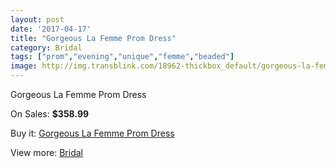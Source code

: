 ```yaml
---
layout: post
date: '2017-04-17'
title: "Gorgeous La Femme Prom Dress"
category: Bridal
tags: ["prom","evening","unique","femme","beaded"]
image: http://img.transblink.com/18962-thickbox_default/gorgeous-la-femme-prom-dress.jpg
---
```

Gorgeous La Femme Prom Dress

On Sales: **$358.99**
<a href="https://www.transblink.com/en/bridal/5928-gorgeous-la-femme-prom-dress.html"><amp-img layout="responsive" width="600" height="600" src="//img.transblink.com/18962-thickbox_default/gorgeous-la-femme-prom-dress.jpg" alt="Gorgeous La Femme Prom Dress 0" /></a>
<a href="https://www.transblink.com/en/bridal/5928-gorgeous-la-femme-prom-dress.html"><amp-img layout="responsive" width="600" height="600" src="//img.transblink.com/18966-thickbox_default/gorgeous-la-femme-prom-dress.jpg" alt="Gorgeous La Femme Prom Dress 1" /></a>
<a href="https://www.transblink.com/en/bridal/5928-gorgeous-la-femme-prom-dress.html"><amp-img layout="responsive" width="600" height="600" src="//img.transblink.com/18965-thickbox_default/gorgeous-la-femme-prom-dress.jpg" alt="Gorgeous La Femme Prom Dress 2" /></a>
<a href="https://www.transblink.com/en/bridal/5928-gorgeous-la-femme-prom-dress.html"><amp-img layout="responsive" width="600" height="600" src="//img.transblink.com/18964-thickbox_default/gorgeous-la-femme-prom-dress.jpg" alt="Gorgeous La Femme Prom Dress 3" /></a>
<a href="https://www.transblink.com/en/bridal/5928-gorgeous-la-femme-prom-dress.html"><amp-img layout="responsive" width="600" height="600" src="//img.transblink.com/18963-thickbox_default/gorgeous-la-femme-prom-dress.jpg" alt="Gorgeous La Femme Prom Dress 4" /></a>

Buy it: [Gorgeous La Femme Prom Dress](https://www.transblink.com/en/bridal/5928-gorgeous-la-femme-prom-dress.html "Gorgeous La Femme Prom Dress")

View more: [Bridal](https://www.transblink.com/en/3-bridal "Bridal")